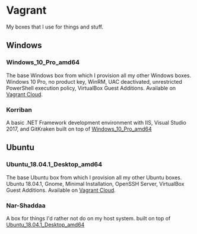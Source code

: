 # Vagrant

My boxes that I use for things and stuff.

## Windows

### Windows_10_Pro_amd64

The base Windows box from which I provision all my other Windows boxes.  Windows 10 Pro, no product key, WinRM, UAC deactivated, unrestricted PowerShell execution policy, VirtualBox Guest Additions.  Available on [Vagrant Cloud](https://app.vagrantup.com/yarsiemanym/boxes/windows_10_pro_amd64).

### Korriban

A basic .NET Framework development environment with IIS, Visual Studio 2017, and GitKraken built on top of [Windows_10_Pro_amd64](https://app.vagrantup.com/yarsiemanym/boxes/windows_10_pro_amd64)

## Ubuntu

### Ubuntu_18.04.1_Desktop_amd64

The base Ubuntu box from which I provision all my other Ubuntu boxes.  Ubuntu 18.04.1, Gnome, Minimal Installation, OpenSSH Server, VirtualBox Guest Additions.  Available on [Vagrant Cloud](https://app.vagrantup.com/yarsiemanym/boxes/windows_10_pro_amd64).

### Nar-Shaddaa

A box for things I'd rather not do on my host system.  built on top of [Ubuntu_18.04.1_Desktop_amd64](https://app.vagrantup.com/yarsiemanym/boxes/windows_10_pro_amd64)